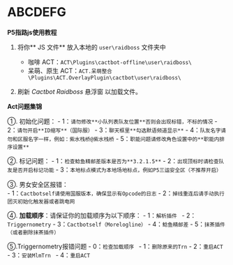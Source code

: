 # ABCDEFG

**P5指路js使用教程**
 
1. 将你** JS 文件** 放入本地的 `user\raidboss` 文件夹中
    - 咖啡 ACT：`ACT\Plugins\cactbot-offline\user\raidboss\`
    - 呆萌、原生 ACT：`ACT.呆萌整合\Plugins\ACT.OverlayPlugin\cactbot\user\raidboss\`

2. 刷新 _Cactbot Raidboss_ 悬浮窗 以加载文件。

**Act问题集锦**

①. 初始化问题：
    - 1：`请勿修改**小队列表队友位置**否则会出现标错，不标的情况`
    - 2：`请勿开启**ID缩写**（国际服）`
    - 3：`聊天框里**勾选默语频道显示**`
    - 4：`队友名字请勿和区服名字一样，例如：紫水栈桥@紫水栈桥`
    - 5：`职能问题请修改角色设置中的**职能内排序设置**`

②. 标记问题：
    - 1：`检查鲶鱼精邮差版本是否为**3.2.1.5**`
    - 2：`出现顶标时请检查队友是否开启标记功能`
    - 3：`本地标点模式为本地场地标点，例如P5三运安全区（不推荐开启）`

③. 男女安全区报错：  
    - 1：`Cactbotself请使用国服版本，确保显示有Opcode的日志`
    - 2：`掉线重连后请手动执行团灭初始化触发器或者跳电网`

④. **加载顺序**：请保证你的加载顺序为以下顺序：
    - 1：`解析插件 `
    - 2：`Triggernometry`
    - 3：`Cactbotself（Morelogline）`
    - 4：`鲶鱼精邮差`
    - 5：`抹茶插件（或者删除抹茶插件）`

⑤.Triggernometry报错问题
    - 0：`检查加载顺序 `
    - 1：`删除原来的Trn`
    - 2：`重启ACT `
    - 3：`安装MlmTrn `
    - 4：`重启ACT `




